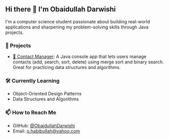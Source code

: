 ## Hi there 👋 I'm Obaidullah Darwishi

<!--
**ObaidullahDarwishi/ObaidullahDarwishi** is a ✨ _special_ ✨ repository because its `README.md` (this file) appears on your GitHub profile.

Here are some ideas to get you started:

- 🔭 I’m currently working on ...
- 🌱 I’m currently learning ...
- 👯 I’m looking to collaborate on ...
- 🤔 I’m looking for help with ...
- 💬 Ask me about ...
- 📫 How to reach me: ...
- 😄 Pronouns: ...
- ⚡ Fun fact: ...
-->

I'm a computer science student passionate about building real-world applications and sharpening my problem-solving skills through Java projects.

### 💼 Projects

- [📇 Contact Manager](https://github.com/ObaidullahDarwishi/Contact-Manager): A Java console app that lets users manage contacts (add, search, sort, delete) using merge sort and binary search. Great for practicing data structures and algorithms.

### 🛠️ Currently Learning
- Object-Oriented Design Patterns
- Data Structures and Algorithms

### 📫 How to Reach Me
- GitHub: [@ObaidullahDarwishi](https://github.com/ObaidullahDarwishi)
- Email: o.habibullah@yahoo.com



